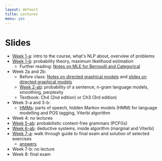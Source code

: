 ```yaml
---
layout: default
title: Lectures
menu: yes
---
```


# Slides

* [Week 1-a](lectures/week1-a.pdf): intro to the course, what's NLP about, overview of problems
* [Week 1-b](lectures/week1-b.pdf): probability theory, maximum likelihood estimation 
    * Further reading: [Notes on MLE for Bernoulli and Categorical](//github.com/wilkeraziz/notes/blob/master/machine-learning/MLE/main.pdf)
* Week 2a and 2b:
    * Before class: [Notes on directed graphical models](//github.com/wilkeraziz/notes/blob/master/machine-learning/PGM/main.pdf) and [slides on directed graphical models](lectures/pgms.pdf)
    * [Week 2-ab](lectures/week2.pdf): probability of a sentence, n-gram language models, smoothing, perplexity 
    * Textbook: Ch4 (2nd edition) or Ch3 (3rd edition)
* Week 3-a and 3-b:
    * [HMMs](lectures/week3-a.pdf): parts of speech, hidden Markov models (HMM) for language modelling and POS tagging, Viterbi algorithm
* Week 4: no lectures
* [Week 5-ab](lectures/week5-a.pdf): probabilistic context-free grammars (PCFGs)
* [Week 6-ab](lectures/week5-b.pdf): deductive systems, inside algorithm (marginal and Viterbi)
* [Week 7-a](exercises/guidetoexam.pdf): walk through guide to final exam and solution of selected exercises
    * [answers](exercises/guidetoexam-answers.pdf)
* Week 7-b: no lecture
* Week 8: final exam

